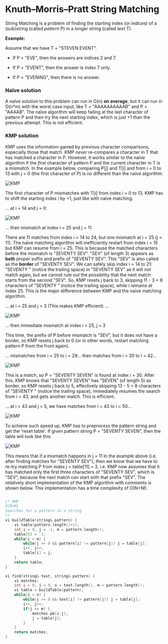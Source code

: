 # Knuth–Morris–Pratt String Matching

String Matching is a problem of finding the starting index (or indices) of a (sub)string (called _pattern_ P) in a longer string (called _text_ T).

**Example:**

Assume that we have T = "STEVEN EVENT".

- If P = "EVE", then the answers are indices 2 and 7.

- If P = "EVENT", then the answer is index 7 only.

- If P = "EVENING", then there is no answer.

### Naïve solution

A naïve solution to this problem can run in O(n) **on average**, but it can run in O(n*m) with the worst case input, like T = "AAAAAAAAAAB" and P = "AAAAB". The naïve algorithm will keep failing at the last character of pattern P and then try the next starting index, which is just +1 than the previous attempt. This is not efficient.

### KMP solution

KMP uses the information gained by previous character comparisons, especially those that match. KMP _never_ re-compares a character in T that has matched a character in P. However, it works similar to the naïve algorithm if the _first_ character of pattern P and the current character in T is a mismatch. In the example below, comparing P[j] and T[i] and from i = 0 to 13 with j = 0 (the first character of P) is no different than the naïve algorithm.

![KMP](https://i.imgur.com/3tE2jOl.png)

The first character of P mismatches with T[i] from index i = 0 to 13. KMP has to shift the starting index i by +1, just like with naïve matching.

... at i = 14 and j = 0:

![KMP](https://i.imgur.com/1iBurly.png)

... then mismatch at index i = 25 and j = 11

There are 11 matches from index i = 14 to 24, but one mismatch at i = 25 (j = 11). The naïve matching algorithm will inefficiently restart from index i = 15 but KMP can resume from i = 25. This is because the matched characters before the mismatch is "SEVENTY SEV". "SEV" (of length 3) appears as **both** proper suffix and prefix of "SEVENTY SEV". This "SEV" is also called as the **border** of "SEVENTY SEV". We can safely skip index i = 14 to 21: "SEVENTY " (notice the trailing space) in "SEVENTY SEV" as it will not match again, but we cannot rule out the possibility that the next match starts from the second "SEV". So, KMP resets j back to 3, skipping 11 - 3 = 8 characters of "SEVENTY " (notice the trailing space), while i remains at index 25. This is the major difference between KMP and the naïve matching algorithm.

... at i = 25 and j = 3 (This makes KMP efficient) ...

![KMP](https://i.imgur.com/24Iumqe.png)

... then immediate mismatch at index i = 25, j = 3

This time, the prefix of P before mismatch is "SEV", but it does not have a border, so KMP resets j back to 0 (or in other words, restart matching pattern P from the front again).

... mismatches from i = 25 to i = 29... then matches from i = 30 to i = 42...

![KMP](https://i.imgur.com/4eBv2ya.png)

This is a match, so P = "SEVENTY SEVEN" is found at index i = 30. After this, KMP knows that "SEVENTY SEVEN" has "SEVEN" (of length 5) as border, so KMP resets j back to 5, effectively skipping 13 - 5 = 8 characters of "SEVENTY " (notice the trailing space), immediately resumes the search from i = 43, and gets another match. This is efficient.

... at i = 43 and j = 5, we have matches from i = 43 to i = 50...

![KMP](https://i.imgur.com/c3ouDnv.png)

To achieve such speed up, KMP has to preprocess the pattern string and get the 'reset table'. If given pattern string P = "SEVENTY SEVEN", then the table will look like this:

![KMP](https://i.imgur.com/nTZFkwY.png)

This means that if a mismatch happens in j = 11 in the example above (i.e. after finding matches for "SEVENTY SEV"), then we know that we have to re-try matching P from index j = table[11] = 3, i.e. KMP now assumes that it has matched only the first three characters of "SEVENTY SEV", which is "SEV", because the next match can start with that prefix "SEV". The relatively short implementation of the KMP algorithm with comments is shown below. This implementation has a time complexity of O(N+M).

```cpp

/* KMP
O(N+M)
Searches for a pattern in a string
*/
vi buildTable(string& pattern) {
	vi table(pattern.length()+1);
	int i = 0, j = -1, m = pattern.length();
	table[0] = -1;
	while(i < m) {
		while(j >= 0 && pattern[i] != pattern[j]) j = table[j];
		i++, j++;
		table[i] = j;
	}
	return table;
}

vi find(string& text, string& pattern) {
	vi matches;
	int i = 0, j = 0, n = text.length(), m = pattern.length();
	vi table = buildTable(pattern);
	while(i < n) {
		while(j >= 0 && text[i] != pattern[j]) j = table[j];
		i++, j++;
		if(j == m) {
			matches.pb(i-j);
			j = table[j];
		}
	}
	return matches;
}

```
